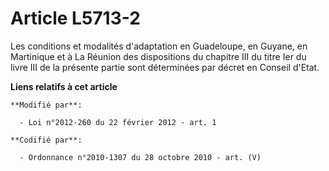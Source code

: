 # Article L5713-2

Les conditions et modalités d'adaptation en Guadeloupe, en Guyane, en Martinique et à La Réunion des dispositions du chapitre
III du titre Ier du livre III de la présente partie sont déterminées par décret en Conseil d'Etat.

**Liens relatifs à cet article**

	**Modifié par**:

	  - Loi n°2012-260 du 22 février 2012 - art. 1

	**Codifié par**:

	  - Ordonnance n°2010-1307 du 28 octobre 2010 - art. (V)
